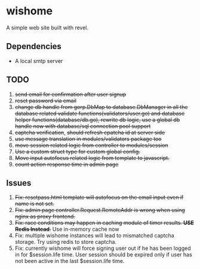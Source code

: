 # wishome

A simple web site built with revel.

## Dependencies

*  A local smtp server

## TODO

1. <del>send email for confirmation after user signup</del>
2. <del>reset password via email</del>
3. <del>change db handle from gorp.DbMap to database.DbManager in all the database related validate functions(validators/user.go) and database helper functions(database/db.go), rewrite db logic, use a global db handle now with database/sql connection pool support</del>
4. <del>captcha verification</del>, <del>should refresh cpatcha id at server side</del>
5. <del>use message translation in modules/validators package too</del>
6. <del>move session related logic from controller to modules/session</del>
7. <del>Use a custom struct type for custom global config.</del>
8. <del>Move input autofocus related logic from template to javascript.</del>
9. <del>count action response time in admin page</del>

## Issues
1. <del>Fix: resetpass.html template will autofocus on the email input even if name is not set.</del>
2. <del>Fix: admin page controller.Request.RemoteAddr is wrong when using nginx as proxy frontend.</del>
3. <del>Fix: race conditions may happen in caching module of timer results. **USE Redis Instead**.</del> Use in-memory cache now
4. Fix: multiple wishome instances will lead to mismatched captcha storage. Try using redis to store captcha.
5. Fix: currently wishome will force signing user out if he has been logged in for $session.life time. User session should be expired only if user has not been active in the last $session.life time.
